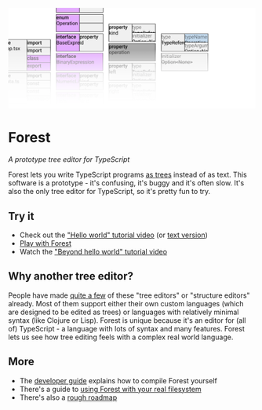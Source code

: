 ![Banner with screenshot of Forest](https://raw.githubusercontent.com/tehwalris/forest-tutorials/master/images/general/banner-1.png)

# Forest

_A prototype tree editor for TypeScript_

Forest lets you write TypeScript programs [as trees](https://en.wikipedia.org/wiki/Abstract_syntax_tree) instead of as text. This software is a prototype - it's confusing, it's buggy and it's often slow. It's also the only tree editor for TypeScript, so it's pretty fun to try.

## Try it

- Check out the ["Hello world" tutorial video](https://www.youtube.com/watch?v=9OcT_a8V1nc) (or [text version](https://github.com/tehwalris/forest-tutorials/blob/master/hello-world.md))
- [Play with Forest](https://forest.walr.is)
- Watch the ["Beyond hello world" tutorial video](https://www.youtube.com/watch?v=yYMt7e5i2xs)

## Why another tree editor?

People have made [quite a few](https://www.reddit.com/r/nosyntax/wiki/projects) of these "tree editors" or "structure editors" already. Most of them support either their own custom languages (which are designed to be edited as trees) or languages with relatively minimal syntax (like Clojure or Lisp). Forest is unique because it's an editor for (all of) TypeScript - a language with lots of syntax and many features. Forest lets us see how tree editing feels with a complex real world language.

## More

- The [developer guide](./doc/dev.md) explains how to compile Forest yourself
- There's a guide to [using Forest with your real filesystem](./doc/filesystem.md)
- There's also a [rough roadmap](./doc/roadmap.md)
